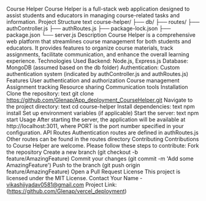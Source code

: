 Course Helper Course Helper is a full-stack web application designed to assist students and educators in managing course-related tasks and information. Project Structure text course-helper/ ├── db/ ├── routes/ ├── authController.js ├── authRoutes.js ├── package-lock.json ├── package.json └── server.js Description Course Helper is a comprehensive web platform that streamlines course management for both students and educators. It provides features to organize course materials, track assignments, facilitate communication, and enhance the overall learning experience. Technologies Used Backend: Node.js, Express.js Database: MongoDB (assumed based on the db folder) Authentication: Custom authentication system (indicated by authController.js and authRoutes.js) Features User authentication and authorization Course management Assignment tracking Resource sharing Communication tools Installation Clone the repository: text git clone https://github.com/Glenap/App_deployment_CourseHelper.git Navigate to the project directory: text cd course-helper Install dependencies: text npm install Set up environment variables (if applicable) Start the server: text npm start Usage After starting the server, the application will be available at http://localhost:3011, where PORT is the port number specified in your configuration. API Routes Authentication routes are defined in authRoutes.js Other routes can be found in the routes directory Contributing Contributions to Course Helper are welcome. Please follow these steps to contribute: Fork the repository Create a new branch (git checkout -b feature/AmazingFeature) Commit your changes (git commit -m 'Add some AmazingFeature') Push to the branch (git push origin feature/AmazingFeature) Open a Pull Request License This project is licensed under the MIT License. Contact Your Name - vikashjiyadav0581@gmail.com Project Link:(https://github.com/Glenap/vercel_deployment)
